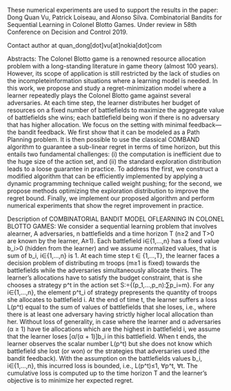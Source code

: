 These numerical experiments are used to support the results in the paper: Dong Quan Vu, Patrick Loiseau, and Alonso Silva. Combinatorial Bandits for Sequential Learning in Colonel Blotto Games. Under review in 58th Conference on Decision and Control 2019.

Contact author at quan_dong[dot]vu[at]nokia[dot]com


Abstracts: The Colonel Blotto game is a renowned resource allocation problem with a long-standing literature in game theory (almost 100 years). However, its scope of application is still restricted by the lack of studies on the incompleteinformation situations where a learning model is needed. In this work, we propose and study a regret-minimization model where a learner repeatedly plays the Colonel Blotto game against several adversaries. At each time step, the learner distributes her budget of resources on a fixed number of battlefields to maximize the aggregate value of battlefields she wins; each battlefield being won if there is no adversary that has higher
allocation. We focus on the setting with minimal feedback—the bandit feedback. We first show that it can be modeled as a Path Planning problem. It is then possible to use the classical COMBAND algorithm to guarantee a sub-linear regret in terms of time horizon, but this entails two fundamental challenges: (i) the computation is inefficient due to the huge size of the action set, and (ii) the standard exploration distribution leads to a loose guarantee in practice. To address the first, we construct a modified algorithm that can be efficiently implemented by applying a dynamic programming technique called weight pushing; for the second, we propose methods optimizing the exploration distribution to improve the regret bound. Finally, we implement our proposed algorithm and perform numerical experiments that show the regret improvement in practice.


Description of COMBINATORIAL BANDIT MODEL OFLEARNING IN COLONEL BLOTTO GAMES:
We consider a sequential learning problem that involves alearner, A adversaries, n battlefields and a time horizon T (n≥2 and T>0 are known  by the learner, A≥1). Each battlefield i∈{1,...,n} has a fixed value b_i>0 (hidden from the learner) and we assume normalized values, that is sum of b_i, i∈{1,...,n} is 1. At  each  time  step t ∈ {1,...,T},  the  learner  faces  a  decision problem  of  distributing m troops (m≥1 is fixed) towards the battlefields while the adversaries simultaneously allocate theirs. The  learner’s allocations have to satisfy the budget constraint, that is she chooses a strategy p^t in the action set S:={(p_1,...,p_n):∑p_i=m}. For any i∈{1,...,n}, the element p^t_i of strategy prepresents the quantity of troops she allocates to battlefield i. At the end of time t, the learner suffers a loss L(p^t) equal to the sum of values of battlefields that she loses, i.e., where there is at least one adversary having strictly higher local allocation than her. Without loss of generality, in case where the learner and α adversaries (α ≥ 1) have tie allocations which are the highest in battlefield i, we assume that the learner loses [α/(α + 1)]b_i in this battlefield. When t ends, the learner observes the scalar number L(p^t) but she does not know which battlefield she lost (or won) or the strategies that adversaries used (the bandit feedback). With the assumption on the battlefields values b_i, i∈{1,...,n}, this incurred loss is bounded, i.e., L(p^t)≤1, ∀p^t, ∀t. The cumulative loss is computed up to the time horizon T and the learner’s objective is to minimize her expected regret.
